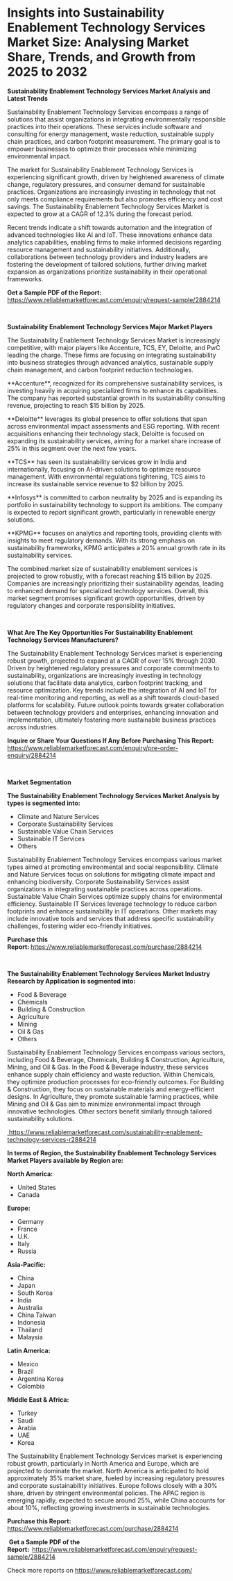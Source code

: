 <p><h1>Insights into Sustainability Enablement Technology Services Market Size: Analysing Market Share, Trends, and Growth from 2025 to 2032</h1></p><p><strong>Sustainability Enablement Technology Services Market Analysis and Latest Trends</strong></p>
<p><p>Sustainability Enablement Technology Services encompass a range of solutions that assist organizations in integrating environmentally responsible practices into their operations. These services include software and consulting for energy management, waste reduction, sustainable supply chain practices, and carbon footprint measurement. The primary goal is to empower businesses to optimize their processes while minimizing environmental impact.</p><p>The market for Sustainability Enablement Technology Services is experiencing significant growth, driven by heightened awareness of climate change, regulatory pressures, and consumer demand for sustainable practices. Organizations are increasingly investing in technology that not only meets compliance requirements but also promotes efficiency and cost savings. The Sustainability Enablement Technology Services Market is expected to grow at a CAGR of 12.3% during the forecast period.</p><p>Recent trends indicate a shift towards automation and the integration of advanced technologies like AI and IoT. These innovations enhance data analytics capabilities, enabling firms to make informed decisions regarding resource management and sustainability initiatives. Additionally, collaborations between technology providers and industry leaders are fostering the development of tailored solutions, further driving market expansion as organizations prioritize sustainability in their operational frameworks.</p></p>
<p><strong>Get a Sample PDF of the Report:&nbsp;</strong> <a href="https://www.reliablemarketforecast.com/enquiry/request-sample/2884214?utm_campaign=3022&utm_medium=2&utm_source=Github&utm_content=ia&utm_term=13032025&utm_id=sustainability-enablement-technology-services">https://www.reliablemarketforecast.com/enquiry/request-sample/2884214</a></p>
<p>&nbsp;</p>
<p><strong>Sustainability Enablement Technology Services Major Market Players</strong></p>
<p><p>The Sustainability Enablement Technology Services Market is increasingly competitive, with major players like Accenture, TCS, EY, Deloitte, and PwC leading the charge. These firms are focusing on integrating sustainability into business strategies through advanced analytics, sustainable supply chain management, and carbon footprint reduction technologies.</p><p>**Accenture**, recognized for its comprehensive sustainability services, is investing heavily in acquiring specialized firms to enhance its capabilities. The company has reported substantial growth in its sustainability consulting revenue, projecting to reach $15 billion by 2025.</p><p>**Deloitte** leverages its global presence to offer solutions that span across environmental impact assessments and ESG reporting. With recent acquisitions enhancing their technology stack, Deloitte is focused on expanding its sustainability services, aiming for a market share increase of 25% in this segment over the next few years.</p><p>**TCS** has seen its sustainability services grow in India and internationally, focusing on AI-driven solutions to optimize resource management. With environmental regulations tightening, TCS aims to increase its sustainable service revenue to $2 billion by 2025.</p><p>**Infosys** is committed to carbon neutrality by 2025 and is expanding its portfolio in sustainability technology to support its ambitions. The company is expected to report significant growth, particularly in renewable energy solutions.</p><p>**KPMG** focuses on analytics and reporting tools, providing clients with insights to meet regulatory demands. With its strong emphasis on sustainability frameworks, KPMG anticipates a 20% annual growth rate in its sustainability services.</p><p>The combined market size of sustainability enablement services is projected to grow robustly, with a forecast reaching $15 billion by 2025. Companies are increasingly prioritizing their sustainability agendas, leading to enhanced demand for specialized technology services. Overall, this market segment promises significant growth opportunities, driven by regulatory changes and corporate responsibility initiatives.</p></p>
<p>&nbsp;</p>
<p><strong>What Are The Key Opportunities For Sustainability Enablement Technology Services Manufacturers?</strong></p>
<p><p>The Sustainability Enablement Technology Services market is experiencing robust growth, projected to expand at a CAGR of over 15% through 2030. Driven by heightened regulatory pressures and corporate commitments to sustainability, organizations are increasingly investing in technology solutions that facilitate data analytics, carbon footprint tracking, and resource optimization. Key trends include the integration of AI and IoT for real-time monitoring and reporting, as well as a shift towards cloud-based platforms for scalability. Future outlook points towards greater collaboration between technology providers and enterprises, enhancing innovation and implementation, ultimately fostering more sustainable business practices across industries.</p></p>
<p><strong>Inquire or Share Your Questions If Any Before Purchasing This Report:</strong> <a href="https://www.reliablemarketforecast.com/enquiry/pre-order-enquiry/2884214?utm_campaign=3022&utm_medium=2&utm_source=Github&utm_content=ia&utm_term=13032025&utm_id=sustainability-enablement-technology-services">https://www.reliablemarketforecast.com/enquiry/pre-order-enquiry/2884214</a></p>
<p>&nbsp;</p>
<p><strong>Market Segmentation</strong></p>
<p><strong>The Sustainability Enablement Technology Services Market Analysis by types is segmented into:</strong></p>
<p><ul><li>Climate and Nature Services</li><li>Corporate Sustainability Services</li><li>Sustainable Value Chain Services</li><li>Sustainable IT Services</li><li>Others</li></ul></p>
<p><p>Sustainability Enablement Technology Services encompass various market types aimed at promoting environmental and social responsibility. Climate and Nature Services focus on solutions for mitigating climate impact and enhancing biodiversity. Corporate Sustainability Services assist organizations in integrating sustainable practices across operations. Sustainable Value Chain Services optimize supply chains for environmental efficiency. Sustainable IT Services leverage technology to reduce carbon footprints and enhance sustainability in IT operations. Other markets may include innovative tools and services that address specific sustainability challenges, fostering wider eco-friendly initiatives.</p></p>
<p><strong>Purchase this Report:&nbsp;</strong><a href="https://www.reliablemarketforecast.com/purchase/2884214?utm_campaign=3022&utm_medium=2&utm_source=Github&utm_content=ia&utm_term=13032025&utm_id=sustainability-enablement-technology-services">https://www.reliablemarketforecast.com/purchase/2884214</a></p>
<p>&nbsp;</p>
<p><strong>The Sustainability Enablement Technology Services Market Industry Research by Application is segmented into:</strong></p>
<p><ul><li>Food & Beverage</li><li>Chemicals</li><li>Building & Construction</li><li>Agriculture</li><li>Mining</li><li>Oil & Gas</li><li>Others</li></ul></p>
<p><p>Sustainability Enablement Technology Services encompass various sectors, including Food & Beverage, Chemicals, Building & Construction, Agriculture, Mining, and Oil & Gas. In the Food & Beverage industry, these services enhance supply chain efficiency and waste reduction. Within Chemicals, they optimize production processes for eco-friendly outcomes. For Building & Construction, they focus on sustainable materials and energy-efficient designs. In Agriculture, they promote sustainable farming practices, while Mining and Oil & Gas aim to minimize environmental impact through innovative technologies. Other sectors benefit similarly through tailored sustainability solutions.</p></p>
<p><a href="https://www.reliablemarketforecast.com/sustainability-enablement-technology-services-r2884214?utm_campaign=3022&utm_medium=2&utm_source=Github&utm_content=ia&utm_term=13032025&utm_id=sustainability-enablement-technology-services">&nbsp;https://www.reliablemarketforecast.com/sustainability-enablement-technology-services-r2884214</a></p>
<p><strong>In terms of Region, the Sustainability Enablement Technology Services Market Players available by Region are:</strong></p>
<p>
    <p> <strong> North America: </strong>
        <ul>
            <li>United States</li>
            <li>Canada</li>
        </ul>
        </p> 
    <p> <strong> Europe: </strong>
        <ul>
            <li>Germany</li>
            <li>France</li>
            <li>U.K.</li>
            <li>Italy</li>
            <li>Russia</li>
        </ul>
        </p> 
    <p> <strong> Asia-Pacific: </strong>
        <ul>
            <li>China</li>
            <li>Japan</li>
            <li>South Korea</li>
            <li>India</li>
            <li>Australia</li>
            <li>China Taiwan</li>
            <li>Indonesia</li>
            <li>Thailand</li>
            <li>Malaysia</li>
        </ul>
        </p> 
    <p> <strong> Latin America: </strong>
        <ul>
            <li>Mexico</li>
            <li>Brazil</li>
            <li>Argentina Korea</li>
            <li>Colombia</li>
        </ul>
        </p> 
    <p> <strong> Middle East & Africa: </strong>
        <ul>
            <li>Turkey</li>
            <li>Saudi</li>
            <li>Arabia</li>
            <li>UAE</li>
            <li>Korea</li>
        </ul>
    </p>
    </p>
<p><p>The Sustainability Enablement Technology Services market is experiencing robust growth, particularly in North America and Europe, which are projected to dominate the market. North America is anticipated to hold approximately 35% market share, fueled by increasing regulatory pressures and corporate sustainability initiatives. Europe follows closely with a 30% share, driven by stringent environmental policies. The APAC region is emerging rapidly, expected to secure around 25%, while China accounts for about 10%, reflecting growing investments in sustainable technologies.</p></p>
<p><strong>Purchase this Report: </strong><a href="https://www.reliablemarketforecast.com/purchase/2884214?utm_campaign=3022&utm_medium=2&utm_source=Github&utm_content=ia&utm_term=13032025&utm_id=sustainability-enablement-technology-services">https://www.reliablemarketforecast.com/purchase/2884214</a></p>
<p>&nbsp;<strong>Get a Sample PDF of the Report:&nbsp;&nbsp;</strong><a href="https://www.reliablemarketforecast.com/enquiry/request-sample/2884214?utm_campaign=3022&utm_medium=2&utm_source=Github&utm_content=ia&utm_term=13032025&utm_id=sustainability-enablement-technology-services">https://www.reliablemarketforecast.com/enquiry/request-sample/2884214</a></p>
<p><strong></strong></p>
<p>Check more reports on <a href="https://www.reliablemarketforecast.com/?utm_campaign=3022&utm_medium=2&utm_source=Github&utm_content=ia&utm_term=13032025&utm_id=sustainability-enablement-technology-services">https://www.reliablemarketforecast.com/</a></p>